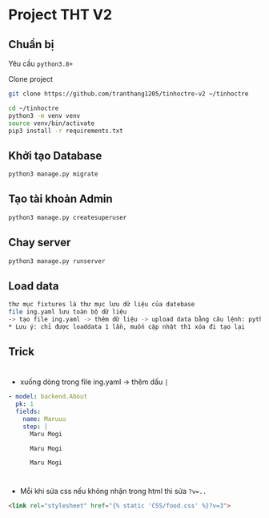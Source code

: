 # Project THT V2

## Chuẩn bị

Yêu cầu `python3.8+`

Clone project

```bash
git clone https://github.com/tranthang1205/tinhoctre-v2 ~/tinhoctre
```

```bash
cd ~/tinhoctre
python3 -m venv venv
source venv/bin/activate
pip3 install -r requirements.txt
```

## Khởi tạo Database

```bash
python3 manage.py migrate
```

## Tạo tài khoản Admin

```bash
python3 manage.py createsuperuser
```

## Chay server

```bash
python3 manage.py runserver
```

## Load data 
```bash
thư mục fixtures là thư mục lưu dữ liệu của datebase
file ing.yaml lưu toàn bộ dữ liệu
-> tạo file ing.yaml -> thêm dữ liệu -> upload data bằng câu lệnh: python3 manage.py loaddata ing
* Lưu ý: chỉ được loaddata 1 lần, muốn cập nhật thì xóa đi tạo lại
```

## Trick
#
- xuống dòng trong file ing.yaml -> thêm dấu `|`

```yaml
- model: backend.About
  pk: 1
  fields:
    name: Maruuu
    step: |
      Maru Mogi

      Maru Mogi

      Maru Mogi
```
#
- Mỗi khi sửa css nếu không nhận trong html thì sửa `?v=..`
```html
<link rel="stylesheet" href="{% static 'CSS/food.css' %}?v=3">
```
